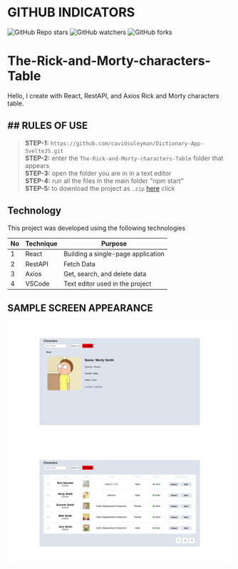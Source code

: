 # GITHUB INDICATORS

![GitHub Repo stars](https://img.shields.io/github/stars/cavidsuleyman/The-Rick-and-Morty-characters-Table?style=for-the-badge)
![GitHub watchers](https://img.shields.io/github/watchers/cavidsuleyman/The-Rick-and-Morty-characters-Table?style=for-the-badge)
![GitHub forks](https://img.shields.io/github/forks/cavidsuleyman/The-Rick-and-Morty-characters-Table?style=for-the-badge)

# The-Rick-and-Morty-characters-Table

Hello, I create with React, RestAPI, and Axios Rick and Morty characters table. 

## ## RULES OF USE

> **STEP-1:** `https://github.com/cavidsuleyman/Dictionary-App-SvelteJS.git` <br/>
> **STEP-2:**  enter the `The-Rick-and-Morty-characters-Table` folder that appears <br/>
> **STEP-3:**  open the folder you are in in a text editor <br/>
> **STEP-4:**  run all the files in the main folder "npm start" <br/>
> **STEP-5:**  to download the project as `.zip`  [here](https://github.com/cavidsuleyman/Dictionary-App-SvelteJS/archive/refs/heads/master.zip) click <br/>


## Technology

This project was developed using the following technologies

| No | Technique | Purpose |
| - | ---------- | --------------------- |
| 1 | React | Building a single-page application |
| 2 | RestAPI |  Fetch Data |
| 3 | Axios |  Get, search, and delete data |
| 4 | VSCode | Text editor used in the project |


## SAMPLE SCREEN APPEARANCE

![There was a screenshot here](./screen-1.png)
![There was a screenshot here](./screen-2.png)

 
